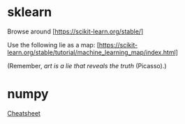 
# sklearn

Browse around [https://scikit-learn.org/stable/]

Use the following lie as a map: [https://scikit-learn.org/stable/tutorial/machine_learning_map/index.html]

(Remember, _art is a lie that reveals the truth_ (Picasso).)


# numpy

[Cheatsheet](https://s3.amazonaws.com/assets.datacamp.com/blog_assets/Numpy_Python_Cheat_Sheet.pdf)
